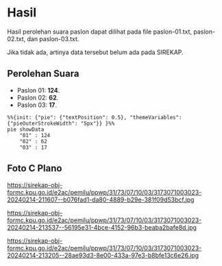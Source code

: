 # Hasil

Hasil perolehan suara paslon dapat dilihat pada file paslon-01.txt, paslon-02.txt, dan paslon-03.txt.

Jika tidak ada, artinya data tersebut belum ada pada SIREKAP.

## Perolehan Suara

 * Paslon 01: **124**.
 * Paslon 02: **62**.
 * Paslon 03: **17**.

```mermaid
%%{init: {"pie": {"textPosition": 0.5}, "themeVariables": {"pieOuterStrokeWidth": "5px"}} }%%
pie showData
    "01" : 124
    "02" : 62
    "03" : 17
```
## Foto C Plano

https://sirekap-obj-formc.kpu.go.id/e2ac/pemilu/ppwp/31/73/07/10/03/3173071003023-20240214-211607--b076fad1-da80-4889-b29e-381f09d53bcf.jpg

https://sirekap-obj-formc.kpu.go.id/e2ac/pemilu/ppwp/31/73/07/10/03/3173071003023-20240214-213537--56195e31-4bce-4152-96b3-beaba2bafe8d.jpg

https://sirekap-obj-formc.kpu.go.id/e2ac/pemilu/ppwp/31/73/07/10/03/3173071003023-20240214-213205--28ae93d3-8e00-433a-97e3-b8bfe13c6e26.jpg
